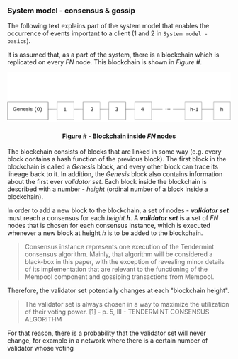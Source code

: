 ### System model - consensus & gossip

The following text explains part of the system model that enables the occurrence of events important to a client (1 and 2 in `System model - basics`).

It is assumed that, as a part of the system, there is a blockchain which is replicated on every *FN* node. This blockchain is shown in *Figure #*.

![](https://github.com/lukamiletic95/papers/blob/master/images/fig2.png)
<div align='center'> 
	<h4>Figure # - Blockchain inside <i>FN</i> nodes</h4>
</div>

The blockchain consists of blocks that are linked in some way (e.g. every block contains a hash function of the previous block). The first block in the blockchain is called a *Genesis* block, and every other block can trace its lineage back to it. In addition, the *Genesis* block also contains information about the first ever *validator set*. Each block inside the blockchain is described with a number - *height* (ordinal number of a block inside a blockchain). 

In order to add a new block to the blockchain, a set of nodes - ***validator set*** must reach a consensus for each *height* ***h***. A ***validator set*** is a set of *FN* nodes that is chosen for each consensus instance, which is executed whenever a new block at height *h* is to be added to the blockchain.

> Consensus instance represents one execution of the Tendermint consensus algorithm. Mainly, that algorithm will be considered a black-box in this paper, with the exception of revealing minor details of its implementation that are relevant to the functioning of the Mempool component and gossiping transactions from Mempool.

Therefore, the validator set potentially changes at each "blockchain height".

> The validator set is always chosen in a way to maximize the utilization of their voting power. [1] - p. 5, III - TENDERMINT CONSENSUS ALGORITHM

For that reason, there is a probability that the validator set will never change, for example in a network where there is a certain number of validator whose voting  
<!--stackedit_data:
eyJoaXN0b3J5IjpbMTIwMzAxMzk2MiwxMTQ1ODY2MTQ3LDIxNz
c1MjI5NCwtNDAyOTM1NzgyLDE4MTI4MjI4ODFdfQ==
-->